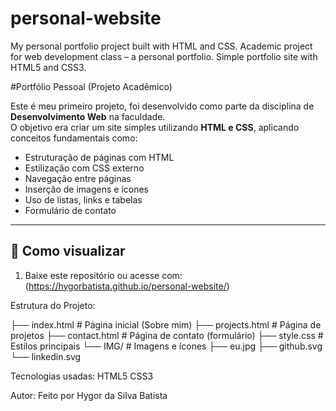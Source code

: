 # personal-website
My personal portfolio project built with HTML and CSS.  Academic project for web development class – a personal portfolio.  Simple portfolio site with HTML5 and CSS3.

#Portfólio Pessoal (Projeto Acadêmico)

Este é meu primeiro projeto, foi desenvolvido como parte da disciplina de **Desenvolvimento Web** na faculdade.  
O objetivo era criar um site simples utilizando **HTML e CSS**, aplicando conceitos fundamentais como:

- Estruturação de páginas com HTML
- Estilização com CSS externo
- Navegação entre páginas
- Inserção de imagens e ícones
- Uso de listas, links e tabelas
- Formulário de contato

---

## 🚀 Como visualizar
1. Baixe este repositório ou acesse com:
   (https://hygorbatista.github.io/personal-website/)
   
Estrutura do Projeto: 

├── index.html        # Página inicial (Sobre mim)
├── projects.html     # Página de projetos
├── contact.html      # Página de contato (formulário)
├── style.css         # Estilos principais
└── IMG/              # Imagens e ícones
    ├── eu.jpg
    ├── github.svg
    └── linkedin.svg

Tecnologias usadas:
HTML5
CSS3

Autor:
Feito por Hygor da Silva Batista
